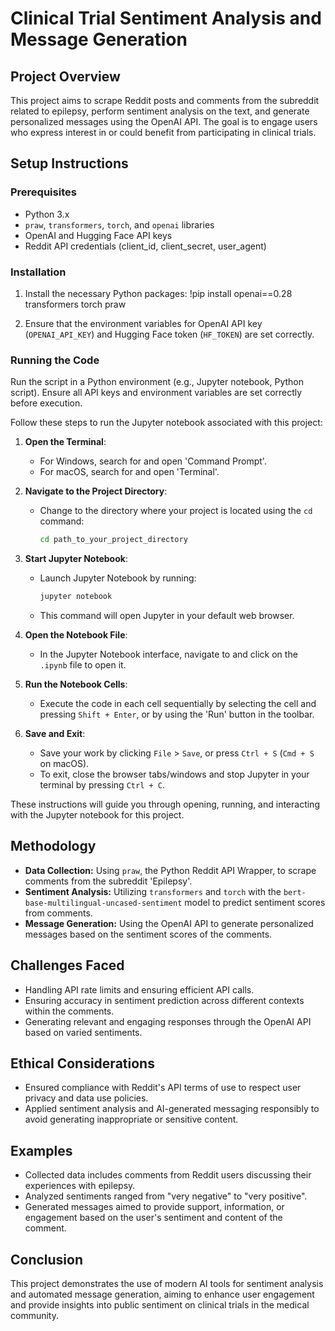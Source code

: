 # Clinical Trial Sentiment Analysis and Message Generation

## Project Overview
This project aims to scrape Reddit posts and comments from the subreddit related to epilepsy, perform sentiment analysis on the text, and generate personalized messages using the OpenAI API. The goal is to engage users who express interest in or could benefit from participating in clinical trials.

## Setup Instructions

### Prerequisites
- Python 3.x
- `praw`, `transformers`, `torch`, and `openai` libraries
- OpenAI and Hugging Face API keys
- Reddit API credentials (client_id, client_secret, user_agent)

### Installation
1. Install the necessary Python packages:
!pip install openai==0.28 transformers torch praw

2. Ensure that the environment variables for OpenAI API key (`OPENAI_API_KEY`) and Hugging Face token (`HF_TOKEN`) are set correctly.

### Running the Code
Run the script in a Python environment (e.g., Jupyter notebook, Python script). Ensure all API keys and environment variables are set correctly before execution.

Follow these steps to run the Jupyter notebook associated with this project:

1. **Open the Terminal**:
   - For Windows, search for and open 'Command Prompt'.
   - For macOS, search for and open 'Terminal'.

2. **Navigate to the Project Directory**:
   - Change to the directory where your project is located using the `cd` command:
     ```bash
     cd path_to_your_project_directory
     ```

3. **Start Jupyter Notebook**:
   - Launch Jupyter Notebook by running:
     ```bash
     jupyter notebook
     ```
   - This command will open Jupyter in your default web browser.

4. **Open the Notebook File**:
   - In the Jupyter Notebook interface, navigate to and click on the `.ipynb` file to open it.

5. **Run the Notebook Cells**:
   - Execute the code in each cell sequentially by selecting the cell and pressing `Shift + Enter`, or by using the 'Run' button in the toolbar.

6. **Save and Exit**:
   - Save your work by clicking `File` > `Save`, or press `Ctrl + S` (`Cmd + S` on macOS).
   - To exit, close the browser tabs/windows and stop Jupyter in your terminal by pressing `Ctrl + C`.

These instructions will guide you through opening, running, and interacting with the Jupyter notebook for this project.

## Methodology
- **Data Collection:** Using `praw`, the Python Reddit API Wrapper, to scrape comments from the subreddit 'Epilepsy'.
- **Sentiment Analysis:** Utilizing `transformers` and `torch` with the `bert-base-multilingual-uncased-sentiment` model to predict sentiment scores from comments.
- **Message Generation:** Using the OpenAI API to generate personalized messages based on the sentiment scores of the comments.

## Challenges Faced
- Handling API rate limits and ensuring efficient API calls.
- Ensuring accuracy in sentiment prediction across different contexts within the comments.
- Generating relevant and engaging responses through the OpenAI API based on varied sentiments.

## Ethical Considerations
- Ensured compliance with Reddit's API terms of use to respect user privacy and data use policies.
- Applied sentiment analysis and AI-generated messaging responsibly to avoid generating inappropriate or sensitive content.

## Examples
- Collected data includes comments from Reddit users discussing their experiences with epilepsy.
- Analyzed sentiments ranged from "very negative" to "very positive".
- Generated messages aimed to provide support, information, or engagement based on the user's sentiment and content of the comment.

## Conclusion
This project demonstrates the use of modern AI tools for sentiment analysis and automated message generation, aiming to enhance user engagement and provide insights into public sentiment on clinical trials in the medical community.



